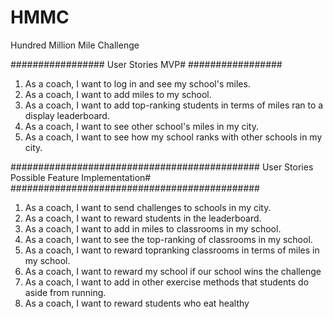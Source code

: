 HMMC
====

Hundred Million Mile Challenge 

#################
User Stories MVP#
#################

1. As a coach, I want to log in and see my school's miles.
2. As a coach, I want to add miles to my school. 
3. As a coach, I want to add top-ranking students in terms of miles ran to a display leaderboard. 
4. As a coach, I want to see other school's miles in my city.
5. As a coach, I want to see how my school ranks with other schools in my city.


#############################################
User Stories Possible Feature Implementation#
#############################################

1. As a coach, I want to send challenges to schools in my city.
2. As a coach, I want to reward students in the leaderboard.
3. As a coach, I want to add in miles to classrooms in my school.
4. As a coach, I want to see the top-ranking of classrooms in my school.
5. As a coach, I want to reward topranking classrooms in terms of miles in my school.
6. As a coach, I want to reward my school if our school wins the challenge
7. As a coach, I want to add in other exercise methods that students do aside from running.
8. As a coach, I want to reward students who eat healthy
